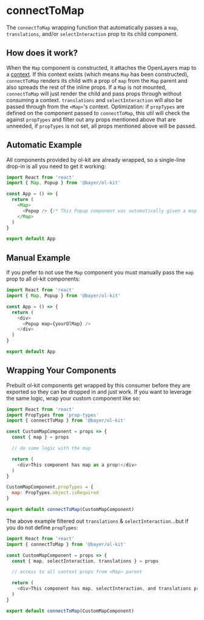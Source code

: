 # connectToMap
The `connectToMap` wrapping function that automatically passes a `map`, `translations`, and/or `selectInteraction` prop to its child component.

## How does it work?
When the `Map` component is constructed, it attaches the OpenLayers map to a [context](https://reactjs.org/docs/context.html). If this context exists (which means `Map` has been constructed), `connectToMap` renders its child with a prop of `map` from the `Map` parent and also spreads the rest of the inline props. If a `Map` is not mounted, `connectToMap` will just render the child and pass props through without consuming a context. `translations` and `selectInteraction` will also be passed through from the `<Map>`'s context. Optimization: if `propTypes` are defined on the component passed to `connectToMap`, this util will check the against `propTypes` and filter out any props mentioned above that are unneeded, if `propTypes` is not set, all props mentioned above will be passed.

## Automatic Example
All components provided by ol-kit are already wrapped, so a single-line drop-in is all you need to get it working:
```javascript
import React from 'react'
import { Map, Popup } from '@bayer/ol-kit'

const App = () => {
  return (
    <Map>
      <Popup /> {/* This Popup component was automatically given a map prop when wrapped by connectToMap internally */}
    </Map>
  )
}

export default App
```

## Manual Example
If you prefer to not use the `Map` component you must manually pass the `map` prop to all ol-kit components:
```javascript
import React from 'react'
import { Map, Popup } from '@bayer/ol-kit'

const App = () => {
  return (
    <div>
      <Popup map={yourOlMap} />
    </div>
  )
}

export default App
```

## Wrapping Your Components
Prebuilt ol-kit components get wrapped by this consumer before they are exported so they can be dropped in and just work. If you want to leverage the same logic, wrap your custom component like so:
```javascript
import React from 'react'
import PropTypes from 'prop-types'
import { connectToMap } from '@bayer/ol-kit'

const CustomMapComponent = props => {
  const { map } = props

  // do some logic with the map

  return (
    <div>This component has map as a prop!</div>
  )
}

CustomMapComponent.propTypes = {
  map: PropTypes.object.isRequired
}

export default connectToMap(CustomMapComponent)
```
The above example filtered out `translations` & `selectInteraction`...but if you do not define `propTypes`:
```javascript
import React from 'react'
import { connectToMap } from '@bayer/ol-kit'

const CustomMapComponent = props => {
  const { map, selectInteraction, translations } = props

  // access to all context props from <Map> parent

  return (
    <div>This component has map, selectInteraction, and translations props!</div>
  )
}

export default connectToMap(CustomMapComponent)
```
